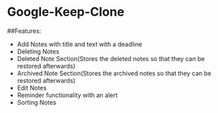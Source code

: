 # Google-Keep-Clone
##Features:
* Add Notes with title and text with a deadline
* Deleting Notes
* Deleted Note Section(Stores the deleted notes so that they can be restored afterwards)
* Archived Note Section(Stores the archived notes so that they can be restored afterwards)
* Edit Notes
* Reminder functionality with an alert
* Sorting Notes
